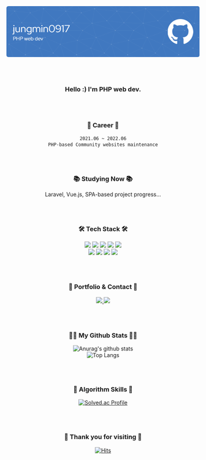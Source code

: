 ![Header](./github-header-image.png)

<div align='center'>

<br><br>

### Hello :) I'm PHP web dev.

<br><br>

### 💼 Career 💼
    2021.06 ~ 2022.06
    PHP-based Community websites maintenance

<br><br>

### 📚 Studying Now 📚

Laravel, Vue.js, SPA-based project progress...

<br><br>

### 🛠️ Tech Stack 🛠️

<img src="https://img.shields.io/badge/HTML5-E34F26?style=flat-square&logo=HTML5&logoColor=white" height='25' />
<img src="https://img.shields.io/badge/CSS3-3C72AD?style=flat-square&logo=CSS3&logoColor=white" height='25' />
<img src="https://img.shields.io/badge/JavaScript-F7DF1E?style=flat-square&logo=JavaScript&logoColor=white" height='25' />
<img src="https://img.shields.io/badge/jQuery-0769AD?style=flat-square&logo=jQuery&logoColor=white" height='25' />
<img src="https://img.shields.io/badge/Vue.js-4FC08D?style=flat-square&logo=Vue.js&logoColor=white" height='25' />
<br>
<img src="https://img.shields.io/badge/PHP-red?style=flat-square&logo=PHP&logoColor=white" height='25' />
<img src="https://img.shields.io/badge/Laravel-FF2D20?style=flat-square&logo=Laravel&logoColor=white" height='25' />
<img src="https://img.shields.io/badge/MySQL-green?style=flat-square&logo=MySQL&logoColor=white" height='25' />
<img src="https://img.shields.io/badge/GitHub-181717?style=flat-square&logo=GitHub&logoColor=white" height='25' />

<br><br>

### 🌈 Portfolio & Contact 🌈

<a href='http://srcmachine.com/' target='_blank'>
<img src="https://img.shields.io/badge/소스자판기-4285F4?style=flat-square&logo=Google Chrome&logoColor=white" height='25' />
</a>
<a href='mailto:cloonds@gmail.com'>
<img src="https://img.shields.io/badge/Gmail-EA4335?style=flat-square&logo=Gmail&logoColor=white" height='25' />
</a>

<br><br>

### 👩‍💻 My Github Stats 👩‍💻

![Anurag's github stats](https://github-readme-stats.vercel.app/api?username=jungmin0917&show_icons=true&theme=tokyonight)<br>
![Top Langs](https://github-readme-stats.vercel.app/api/top-langs/?username=jungmin0917&layout=compact&theme=tokyonight)

<br><br>

### 🎲 Algorithm Skills 🎲

[![Solved.ac Profile](http://mazassumnida.wtf/api/v2/generate_badge?boj=jungmin0917)](https://solved.ac/jungmin0917/)

<br><br>

### 🥰 Thank you for visiting 🥰

[![Hits](https://hits.seeyoufarm.com/api/count/incr/badge.svg?url=https%3A%2F%2Fgithub.com%2Fjungmin0917%2Fhit-counter&count_bg=%23FF77C7&title_bg=%23555555&icon=github.svg&icon_color=%23E7E7E7&title=hits&edge_flat=false)](https://hits.seeyoufarm.com)

</div>
